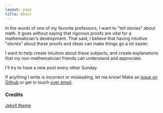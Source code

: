 ```yaml
---
layout: page
title: About
---
```


In the words of one of my favorite professors, I want to "tell stories" about math. It goes without saying that rigorous proofs are vital for a mathematician's development. That said, I believe that having intuitive "stories" about these proofs and ideas can make things go a lot easier.

I want to help create intuition about these subjects, and create explanations that my non-mathematician friends can understand and appreciate.

I'll try to have a new post every other Sunday.

If anything I write is incorrect or misleading, let me know! Make an [issue on Github](https://github.com/McIntireEvan/math-stories/issues) or get in touch [over email](mailto:mcintire.evan@gmail.com).

### Credits

[Jekyll theme](https://github.com/ronv/sidey)
